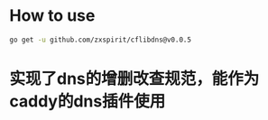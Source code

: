 # How to use
```bash
go get -u github.com/zxspirit/cflibdns@v0.0.5
```

# 实现了dns的增删改查规范，能作为caddy的dns插件使用